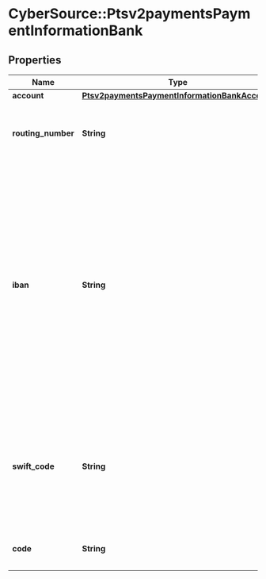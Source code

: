 # CyberSource::Ptsv2paymentsPaymentInformationBank

## Properties
Name | Type | Description | Notes
------------ | ------------- | ------------- | -------------
**account** | [**Ptsv2paymentsPaymentInformationBankAccount**](Ptsv2paymentsPaymentInformationBankAccount.md) |  | [optional] 
**routing_number** | **String** | Bank routing number. This is also called the _transit number_.  | [optional] 
**iban** | **String** | International Bank Account Number (IBAN) for the bank account. For some countries you can provide this number instead of the traditional bank account information. You can use this field only when scoring a direct debit transaction.  | [optional] 
**swift_code** | **String** | Bank&#39;s SWIFT code. You can use this field only when scoring a direct debit transaction. Required only for crossborder transactions.  | [optional] 
**code** | **String** | Bank code of the consumer&#39;s account  | [optional] 


